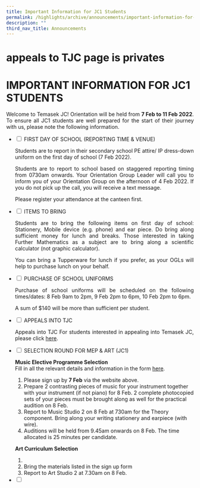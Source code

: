 ```yaml
---
title: Important Information for JC1 Students
permalink: /highlights/archive/announcements/important-information-for-jc1-students/
description: ""
third_nav_title: Announcements
---
```

# appeals to TJC page is privates
# IMPORTANT INFORMATION FOR JC1 STUDENTS

<p style="text-align: justify;">Welcome to Temasek JC! Orientation will be held from <b>7 Feb to 11 Feb 2022</b>. To ensure all JC1 students are well prepared for the start of their journey with us, please note the following information.</p>

<ul class="jekyllcodex_accordion">
  <li>
    <input type="checkbox" id="accordion1">
    <label for="accordion1">FIRST DAY OF SCHOOL (REPORTING TIME & VENUE)</label>
    <div>
			<p style="text-align: justify;">Students are to report in their secondary school PE attire/ IP dress-down uniform on the first day of school (7 Feb 2022).</p>
			<p style="text-align: justify;">Students are to report to school based on staggered reporting timing from 0730am onwards. Your Orientation Group Leader will call you to inform you of your Orientation Group on the afternoon of 4 Feb 2022. If you do not pick up the call, you will receive a text message.</p>
			<p style="text-align: justify;">Please register your attendance at the canteen first.</p>
    </div>
	</li> 
  <li>
    <input type="checkbox" id="accordion2">
    <label for="accordion2">ITEMS TO BRING</label>
    <div>
			<p style="text-align: justify;">Students are to bring the following items on first day of school: Stationery, Mobile device (e.g. phone) and ear piece. Do bring along sufficient money for lunch and breaks. Those interested in taking Further Mathematics as a subject are to bring along a scientific calculator (not graphic calculator).</p>
		<p style="text-align: justify;">You can bring a Tupperware for lunch if you prefer, as your OGLs will help to purchase lunch on your behalf. </p>
    </div>
	</li>
	  <li>
    <input type="checkbox" id="accordion3">
    <label for="accordion3">PURCHASE OF SCHOOL UNIFORMS</label>
    <div>
			<p style="text-align: justify;">Purchase of school uniforms will be scheduled on the following times/dates: 8 Feb 9am to 2pm, 9 Feb 2pm to 6pm, 10 Feb 2pm to 6pm.</p>
			<p style="text-align: justify;">A sum of $140 will be more than sufficient per student.</p>
    </div>
	</li> 
	  <li>
    <input type="checkbox" id="accordion4">
    <label for="accordion4">APPEALS INTO TJC</label>
    <div>
			<p style="text-align: justify;">Appeals into TJC For students interested in appealing into Temasek JC, please click <a href="https://www-temasekjc-moe-edu-sg-admin.cwp.sg/admissions/appeal-application-for-jc1-intake-2022" target="_blank">here</a>.</p>
    </div>
	</li> 
	  <li>
    <input type="checkbox" id="accordion5">
    <label for="accordion5">SELECTION ROUND FOR MEP & ART (JC1)</label>
    <div>
			<p style="text-align: justify;"><b>Music Elective Programme Selection</b><br>Fill in all the relevant details and information in the form <a href="https://form.gov.sg/61e7813e67949600141f5f3b" target="_blank">here</a>.</p>
			<ol>
				<li>Please sign up by <b>7 Feb</b> via the website above.
</li>
				<li>Prepare 2 contrasting pieces of music for your instrument together with your instrument (if not piano) for 8 Feb. 2 complete photocopied sets of your pieces must be brought along as well for the practical audition on 8 Feb.</li>
				<li>Report to Music Studio 2 on 8 Feb at 730am for the Theory component. Bring along your writing stationery and earpiece (with wire).</li>
				<li>Auditions will be held from 9.45am onwards on 8 Feb. The time allocated is 25 minutes per candidate.</li>
			</ol>
			<p><b>Art Curriculum Selection</b></p>
				<ol>
				<li></li>
				<li>Bring the materials listed in the sign up form</li>
				<li>Report to Art Studio 2 at 7.30am on 8 Feb. </li>		 </ol>
    </div>
	</li> 
	  <li>
    <input type="checkbox" id="accordion6">
    <label for="accordion6"></label>
    <div>
			<p style="text-align: justify;"></p>
    </div>
	</li> 
	</ul>